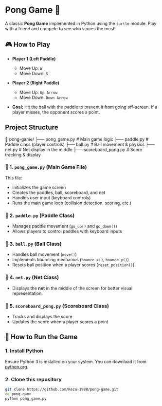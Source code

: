 # Pong Game 🏓

A classic **Pong Game** implemented in Python using the `turtle` module. Play with a friend and compete to see who scores the most!

## 🎮 How to Play
- **Player 1 (Left Paddle)**
  - Move Up: `W`
  - Move Down: `S`
  
- **Player 2 (Right Paddle)**
  - Move Up: `Up Arrow`
  - Move Down: `Down Arrow`

- **Goal:** Hit the ball with the paddle to prevent it from going off-screen. If a player misses, the opponent scores a point.

## Project Structure
📂 pong-game/ 
├── pong_game.py # Main game logic 
├── paddle.py # Paddle class (player controls) 
├── ball.py # Ball movement & physics 
├── net.py # Net display in the middle 
├── scoreboard_pong.py # Score tracking & display


### **🔹 1. `pong_game.py` (Main Game File)**
This file:
- Initializes the game screen
- Creates the paddles, ball, scoreboard, and net
- Handles user input (keyboard controls)
- Runs the main game loop (collision detection, scoring, etc.)

### **🔹 2. `paddle.py` (Paddle Class)**
- Manages paddle movement (`go_up()` and `go_down()`)
- Allows players to control paddles with keyboard inputs

### **🔹 3. `ball.py` (Ball Class)**
- Handles ball movement (`move()`)
- Implements bouncing mechanics (`bounce_x()`, `bounce_y()`)
- Resets ball position when a player scores (`reset_position()`)

### **🔹 4. `net.py` (Net Class)**
- Displays the **net** in the middle of the screen for better visual representation.

### **🔹 5. `scoreboard_pong.py` (Scoreboard Class)**
- Tracks and displays the score
- Updates the score when a player scores a point

## 🚀 How to Run the Game
### **1. Install Python**
Ensure Python 3 is installed on your system. You can download it from [python.org](https://www.python.org/downloads/).

### **2. Clone this repository**
```bash
git clone https://github.com/Reza-1988/pong-game.git
cd pong-game
python pong_game.py
